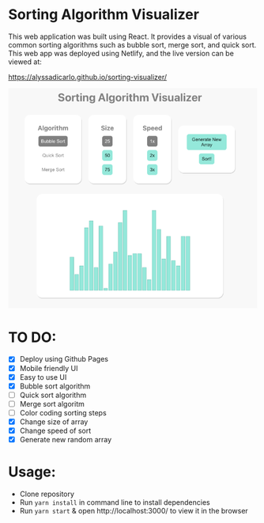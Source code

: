 # Sorting Algorithm Visualizer

This web application was built using React. It provides a visual of various common sorting algorithms such as bubble sort, merge sort, and quick sort. This web app was deployed using Netlify, and the live version can be viewed at:

https://alyssadicarlo.github.io/sorting-visualizer/

![Sorting Algorithm Preview](https://github.com/alyssadicarlo/sorting-visualizer/blob/main/src/Assets/preview.png?raw=true)

# TO DO:

- [x] Deploy using Github Pages
- [x] Mobile friendly UI
- [x] Easy to use UI
- [x] Bubble sort algorithm
- [ ] Quick sort algorithm
- [ ] Merge sort algoritm
- [ ] Color coding sorting steps
- [x] Change size of array
- [x] Change speed of sort
- [x] Generate new random array

# Usage:

- Clone repository
- Run `yarn install` in command line to install dependencies
- Run `yarn start` & open http://localhost:3000/ to view it in the browser
